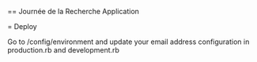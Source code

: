 


== Journée de la Recherche Application

= Deploy

Go to /config/environment and update your email address configuration in production.rb and development.rb 